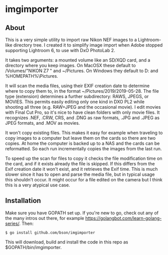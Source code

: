 # imgimporter

## About

This is a very simple utility to import raw Nikon NEF images to a Lightroom-like directory tree.  I created
it to simplify image import when Adobe stopped supporting Lightroom 6, to use with DxO PhotoLab 2.

It takes two arguments: a mounted volume like an SD/XQD card, and a directory where you keep images.
On MacOSX these default to /Volumes/"NIKON Z7  " and ~/Pictures.
On Windows they default to D: and %HOMEPATH%\Pictures.

It will scan the media files, using their EXIF creation date to determine where to copy them to, in the
format ~/Pictures/2019/2019-05-28.  The file type (extension) determines a further subdirectory: RAWS, JPEGS, or MOVIES.
This permits easily editing only one kind in DXO PL2 while shooting all three (e.g. RAW+JPEG and the occasional
movie).  I edit movies with Final Cut Pro, so it's nice to have clean folders with only movie files.  It recognizes
.NEF, .CRW, CRS, and .DNG as raw formats, .JPG and .JPEG as JPEG formats, and .MOV as movies.

It won't copy existing files.  This makes it easy for example when traveling to copy images to a computer but
leave them on the cards so there are two copies.  At home the computer is backed up to a NAS and the cards can be
reformatted.  So each run incrementally copies the images from the last run.

To speed up the scan for files to copy it checks the file modification time on the card, and if it exists already the
file is skipped.  If this differs from the Exif creation date it won't exist, and it retrieves the Exif time.  This is
much slower since it has to open and parse the media file, but in typical usage this shouldn't occur.  It might
occur for a file edited on the camera but I think this is a very atypical use case.

## Installation

Make sure you have GOPATH set up.  If you're new to go, check out any of the many intros out there, for
example https://golangbot.com/learn-golang-series/.  Then:
```
$ go install github.com/bson/imgimporter
```
This will download, build and install the code in this repo as $GOPATH/bin/imgimporter.
